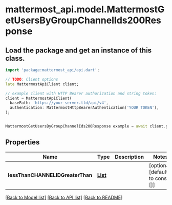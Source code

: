 # mattermost_api.model.MattermostGetUsersByGroupChannelIds200Response

## Load the package and get an instance of this class.
```dart
import 'package:mattermost_api/api.dart';

// TODO: Client options
late MattermostApiClient client;

// example client with HTTP Bearer authorization and string token:
client = MattermostApiClient(
  basePath: 'https://your-server.tld/api/v4',
  authentication: MattermostHttpBearerAuthentication('YOUR TOKEN'),
);


MattermostGetUsersByGroupChannelIds200Response example = await client.getUsersByGroupChannelIds200Response.FUNCTION_THAT_RETURNS_THIS_CLASS();

```

## Properties
Name | Type | Description | Notes
------------ | ------------- | ------------- | -------------
**lessThanCHANNELIDGreaterThan** | [**List<MattermostUser>**](MattermostUser.md) |  | [optional] [default to const []]

[[Back to Model list]](../GENERATED_README.md#documentation-for-models) [[Back to API list]](../GENERATED_README.md#documentation-for-api-endpoints) [[Back to README]](../GENERATED_README.md)


